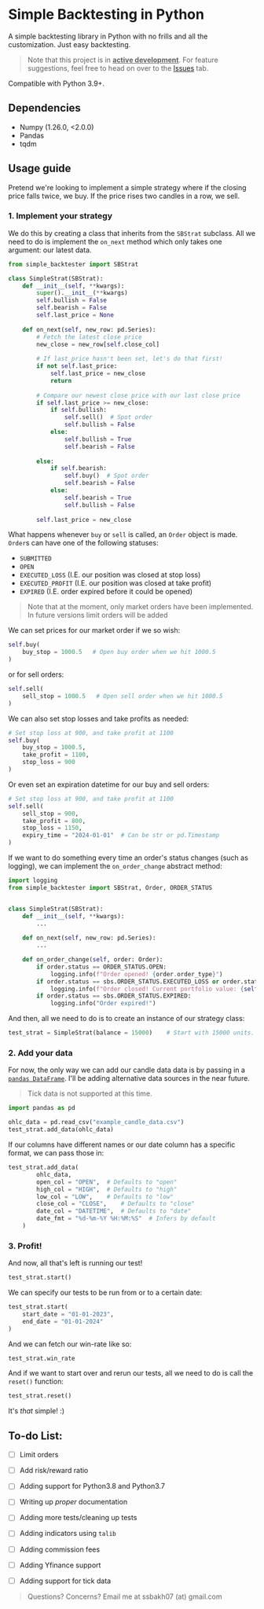 # Simple Backtesting in Python

A simple backtesting library in Python with no frills and all the customization. Just easy backtesting.

> Note that this project is in <ins>**active development**</ins>. For feature suggestions, feel free to head on over to the [Issues](https://github.com/SSBakh07/simple-backtester/issues) tab.

Compatible with Python 3.9+.

## Dependencies

- Numpy (1.26.0, <2.0.0)
- Pandas
- tqdm


## Usage guide

Pretend we're looking to implement a simple strategy where if the closing price falls twice, we buy. If the price rises two candles in a row, we sell.

### 1. Implement your strategy

We do this by creating a class that inherits from the `SBStrat` subclass. All we need to do is implement the `on_next` method which only takes one argument: our latest data.

```python
from simple_backtester import SBStrat

class SimpleStrat(SBStrat):
    def __init__(self, **kwargs):
        super().__init__(**kwargs)
        self.bullish = False
        self.bearish = False
        self.last_price = None
    
    def on_next(self, new_row: pd.Series):
        # Fetch the latest close price
        new_close = new_row[self.close_col]
        
        # If last_price hasn't been set, let's do that first!
        if not self.last_price:
            self.last_price = new_close
            return
        
        # Compare our newest close price with our last close price
        if self.last_price >= new_close:
            if self.bullish:
                self.sell()  # Spot order
                self.bullish = False
            else:
                self.bullish = True
                self.bearish = False
        
        else:
            if self.bearish:
                self.buy()  # Spot order
                self.bearish = False
            else:
                self.bearish = True
                self.bullish = False
        
        self.last_price = new_close
```


What happens whenever `buy` or `sell` is called, an `Order` object is made. `Order`s can have one of the following statuses:
- `SUBMITTED`
- `OPEN`
- `EXECUTED_LOSS` (I.E. our position was closed at stop loss)
- `EXECUTED_PROFIT` (I.E. our position was closed at take profit)
- `EXPIRED` (I.E. order expired before it could be opened)

> Note that at the moment, only market orders have been implemented. In future versions limit orders will be added

We can set prices for our market order if we so wish:

```python
self.buy(
    buy_stop = 1000.5   # Open buy order when we hit 1000.5
)
```

or for sell orders:

```python
self.sell(
    sell_stop = 1000.5   # Open sell order when we hit 1000.5
)
```


We can also set stop losses and take profits as needed:

```python
# Set stop loss at 900, and take profit at 1100
self.buy(
    buy_stop = 1000.5,
    take_profit = 1100,
    stop_loss = 900
)
```

Or even set an expiration datetime for our buy and sell orders:

```python
# Set stop loss at 900, and take profit at 1100
self.sell(
    sell_stop = 900,
    take_profit = 800,
    stop_loss = 1150,
    expiry_time = "2024-01-01"  # Can be str or pd.Timestamp
)
```



If we want to do something every time an order's status changes (such as logging), we can implement the `on_order_change` abstract method:

```python
import logging
from simple_backtester import SBStrat, Order, ORDER_STATUS


class SimpleStrat(SBStrat):
    def __init__(self, **kwargs):
        ...
    
    def on_next(self, new_row: pd.Series):
        ...

    def on_order_change(self, order: Order):
        if order.status == ORDER_STATUS.OPEN:
            logging.info(f"Order opened! {order.order_type}")
        if order.status == sbs.ORDER_STATUS.EXECUTED_LOSS or order.status == sbs.ORDER_STATUS.EXECUTED_PROFIT:
            logging.info(f"Order closed! Current portfolio value: {self.portfolio}")
        if order.status == sbs.ORDER_STATUS.EXPIRED:
            logging.info("Order expired!")
```



And then, all we need to do is to create an instance of our strategy class:

```python
test_strat = SimpleStrat(balance = 15000)    # Start with 15000 units. Defaults to 1000
```


### 2. Add your data

For now, the only way we can add our candle data data is by passing in a [`pandas DataFrame`](https://pandas.pydata.org/docs/reference/frame.html). I'll be adding alternative data sources in the near future.

> Tick data is not supported at this time.

```python
import pandas as pd

ohlc_data = pd.read_csv("example_candle_data.csv")
test_strat.add_data(ohlc_data)
```


If our columns have different names or our date column has a specific format, we can pass those in:

```python
test_strat.add_data(
        ohlc_data,
        open_col = "OPEN",  # Defaults to "open"
        high_col = "HIGH",  # Defaults to "high"
        low_col = "LOW",    # Defaults to "low"
        close_col = "CLOSE",    # Defaults to "close"
        date_col = "DATETIME",  # Defaults to "date"
        date_fmt = "%d-%m-%Y %H:%M:%S"  # Infers by default
    )
```


### 3. Profit!

And now, all that's left is running our test!

```python
test_strat.start()
```

We can specify our tests to be run from or to a certain date:

```python
test_strat.start(
    start_date = "01-01-2023",
    end_date = "01-01-2024"
)
```

And we can fetch our win-rate like so:

```python
test_strat.win_rate
```

And if we want to start over and rerun our tests, all we need to do is call the `reset()` function:

```python
test_strat.reset()
```

It's *that* simple! :)


## To-do List:

+ [ ] Limit orders
+ [ ] Add risk/reward ratio
+ [ ] Adding support for Python3.8 and Python3.7
+ [ ] Writing up *proper* documentation
+ [ ] Adding more tests/cleaning up tests
+ [ ] Adding indicators using `talib`
+ [ ] Adding commission fees
+ [ ] Adding Yfinance support
+ [ ] Adding support for tick data


> Questions? Concerns? Email me at ssbakh07 (at) gmail.com